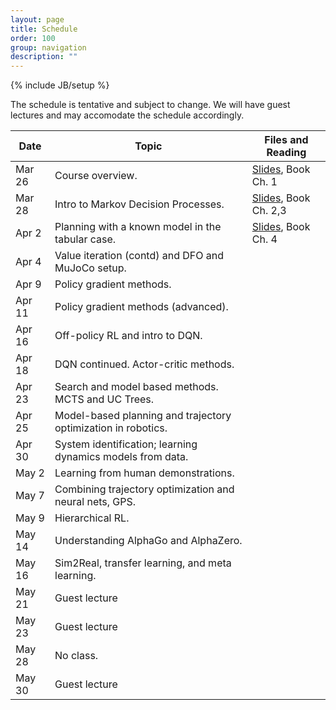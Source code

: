 ```yaml
---
layout: page
title: Schedule
order: 100
group: navigation
description: ""
---
```

{% include JB/setup %}

The schedule is tentative and subject to change. We will have guest lectures and may accomodate the schedule accordingly.

| Date                        |   Topic                                               | Files and Reading                |
|-----------------------------| ------------------------------------------------------| -------------------------------- |
| Mar 26                      |   Course overview. | [Slides](files/lecture1_intro.pdf), Book Ch. 1 |
| Mar 28                      |   Intro to Markov Decision Processes. | [Slides](files/lecture2_mdp.pdf), Book Ch. 2,3 |
| Apr 2                  	  |   Planning with a known model in the tabular case. | [Slides](files/lecture3_policyiter.pdf), Book Ch. 4 |
| Apr 4                  	  |   Value iteration (contd) and DFO and MuJoCo setup. |
| Apr 9                       |   Policy gradient methods. |
| Apr 11                      |   Policy gradient methods (advanced). |
| Apr 16                      |   Off-policy RL and intro to DQN. |
| Apr 18                      |   DQN continued. Actor-critic methods. |
| Apr 23                      |   Search and model based methods. MCTS and UC Trees. |
| Apr 25                      |   Model-based planning and trajectory optimization in robotics. |
| Apr 30                      |   System identification; learning dynamics models from data. |
| May 2                       |   Learning from human demonstrations. |
| May 7                       |   Combining trajectory optimization and neural nets, GPS. |
| May 9                       |   Hierarchical RL. |
| May 14                      |   Understanding AlphaGo and AlphaZero. |
| May 16                      |   Sim2Real, transfer learning, and meta learning. |
| May 21                      |   Guest lecture |
| May 23                      |   Guest lecture |
| May 28                      |   No class. |
| May 30                      |   Guest lecture |